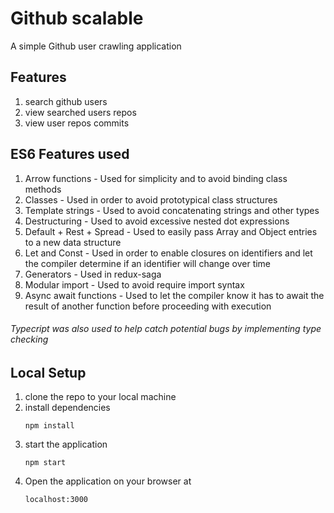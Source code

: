 # Github scalable
A simple Github user crawling application

## Features
1. search github users
2. view searched users repos
3. view user repos commits

## ES6 Features used
1. Arrow functions - Used for simplicity and to avoid binding class methods
2. Classes - Used in order to avoid prototypical class structures
3. Template strings - Used to avoid concatenating strings and other types
4. Destructuring - Used to avoid excessive nested dot expressions
5. Default + Rest + Spread - Used to easily pass Array and Object entries to a new data structure
6. Let and Const - Used in order to enable closures on identifiers and let the compiler determine if an identifier will change over time
7. Generators - Used in redux-saga
8. Modular import - Used to avoid require import syntax
9. Async await functions - Used to let the compiler know it has to await the result of another function before proceeding with execution

###### Typecript was also used to help catch potential bugs by implementing type checking

## Local Setup
1. clone the repo to your local machine
2. install dependencies
    ````
    npm install
    ````
3. start the application
    ````
    npm start
    ````
4. Open the application on your browser at
    ````
    localhost:3000
    ````
